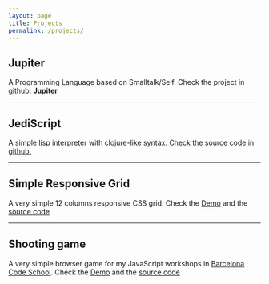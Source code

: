 ```yaml
---
layout: page
title: Projects
permalink: /projects/
---
```



## Jupiter

A Programming Language based on Smalltalk/Self. Check the project in github: **[Jupiter](https://github.com/davidarias/Jupiter)**

------------------

## JediScript

A simple lisp interpreter with clojure-like syntax. [Check the source code in github.](https://github.com/davidarias/jediscript)


------------------

## Simple Responsive Grid

A very simple 12 columns responsive CSS grid. Check the [Demo](http://www.davidarias.net/simple-responsive-grid/example.html)
and the [source code](https://github.com/davidarias/simple-responsive-grid)

-------------------

## Shooting game

A very simple browser game for my JavaScript workshops in [Barcelona Code School](http://www.wbarcelonacodeschool.com/). Check the [Demo](http://www.davidarias.net/shooting-game)
and the [source code](https://github.com/davidarias/shooting-game)
